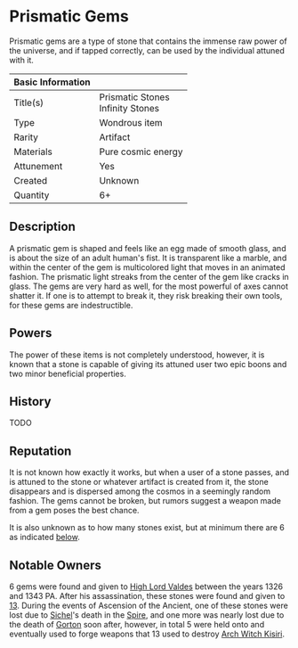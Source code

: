 # Prismatic Gems

Prismatic gems are a type of stone that contains the immense raw power of the universe, and if tapped correctly, can be used by the individual attuned with it.

| Basic Information | |
| - | - |
| Title(s) | Prismatic Stones<br>Infinity Stones |
| Type | Wondrous item |
| Rarity | Artifact |
| Materials | Pure cosmic energy |
| Attunement | Yes |
| Created | Unknown |
| Quantity | 6+ |

## Description

A prismatic gem is shaped and feels like an egg made of smooth glass, and is about the size of an adult human's fist. It is transparent like a marble, and within the center of the gem is multicolored light that moves in an animated fashion. The prismatic light streaks from the center of the gem like cracks in glass. The gems are very hard as well, for the most powerful of axes cannot shatter it. If one is to attempt to break it, they risk breaking their own tools, for these gems are indestructible.

## Powers

The power of these items is not completely understood, however, it is known that a stone is capable of giving its attuned user two epic boons and two minor beneficial properties.

## History

TODO

## Reputation

It is not known how exactly it works, but when a user of a stone passes, and is attuned to the stone or whatever artifact is created from it, the stone disappears and is dispersed among the cosmos in a seemingly random fashion. The gems cannot be broken, but rumors suggest a weapon made from a gem poses the best chance.

It is also unknown as to how many stones exist, but at minimum there are 6 as indicated [below](#notable-owners).

## Notable Owners

6 gems were found and given to [High Lord Valdes](../Characters/oric_valdes.md) between the years 1326 and 1343 PA. After his assassination, these stones were found and given to [13](../Characters/13/13.md). During the events of Ascension of the Ancient, one of these stones were lost due to [Sichel](../Characters/13/sichel.md)'s death in the [Spire](../Locations/Planes/limbo.md#spire), and one more was nearly lost due to the death of [Gorton](../Characters/13/gorton.md) soon after, however, in total 5 were held onto and eventually used to forge weapons that 13 used to destroy [Arch Witch Kisiri](../Characters/kisiri.md).
